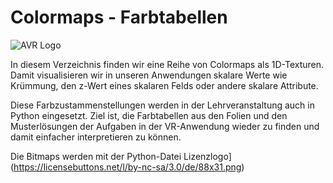 # Colormaps - Farbtabellen

![AVR Logo](http://webhome.hs-kl.de/~brill/Assets/images/compuMath.png)

In diesem Verzeichnis finden wir eine Reihe von Colormaps als 1D-Texturen. Damit visualisieren
wir in unseren Anwendungen skalare Werte wie Krümmung, den z-Wert eines skalaren Felds oder andere
skalare Attribute.

Diese Farbzustammenstellungen werden in der Lehrveranstaltung auch in Python eingesetzt. Ziel
ist, die Farbtabellen aus den Folien und den Musterlösungen der Aufgaben in der VR-Anwendung wieder
zu finden und damit einfacher interpretieren zu können.

Die Bitmaps werden mit der Python-Datei 
Lizenzlogo](https://licensebuttons.net/l/by-nc-sa/3.0/de/88x31.png)

